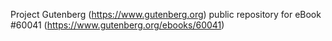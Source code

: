 Project Gutenberg (https://www.gutenberg.org) public repository for
eBook #60041 (https://www.gutenberg.org/ebooks/60041)
